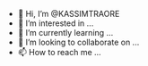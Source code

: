 - 👋 Hi, I’m @KASSIMTRAORE
- 👀 I’m interested in ...
- 🌱 I’m currently learning ...
- 💞️ I’m looking to collaborate on ...
- 📫 How to reach me ...

<!---
KASSIMTRAORE/KASSIMTRAORE is a ✨ special ✨ repository because its `README.md` (this file) appears on your GitHub profile.
You can click the Preview link to take a look at your changes.
--->
